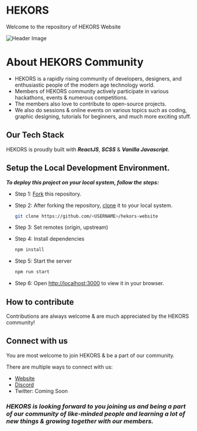 
# HEKORS

Welcome to the repository of HEKORS Website

![Header Image](https://res.cloudinary.com/dhfhotfqs/image/upload/v1641785483/Github/unknown_byvazw.png)


# About HEKORS Community
 - HEKORS is a rapidly rising community of developers, designers, and enthusiastic people of the modern age technology world. 
 - Members of HEKORS community actively participate in various hackathons, events & numerous competitions. 
 - The members also love to contribute to open-source projects.
 - We also do sessions & online events on various topics such as coding, graphic designing, tutorials for beginners, and much more exciting stuff.

 ## Our Tech Stack
 HEKORS is proudly built with ***ReactJS***, ***SCSS*** & ***Vanilla Javascript***.

## Setup the Local Development Environment.

***To deploy this project on your local system, follow the steps:***

- Step 1: [Fork](https://docs.github.com/en/get-started/quickstart/fork-a-repo) this repository.

- Step 2: After forking the repository, [clone](https://docs.github.com/en/repositories/creating-and-managing-repositories/cloning-a-repository) it to your local system. 
  ```bash
  git clone https://github.com/<USERNAME>/hekors-website
  ```
- Step 3: Set remotes (origin, upstream) 

- Step 4: 
Install dependencies

  ```bash
  npm install
  ```
- Step 5:  Start the server

  ```bash
  npm run start
  ```
- Step 6: Open [http://localhost:3000](http://localhost:3000) to view it in your browser.


## How to contribute

Contributions are always welcome & are much appreciated by the HEKORS community!



## Connect with us

You are most welcome to join HEKORS & be a part of our community.

There are multiple ways to connect with us: 

- [Website](https://hekors.vercel.app/)
- [Discord](https://discord.gg/cge6rB9RXm)
- Twitter: Coming Soon

### ***HEKORS is looking forward to you joining us and being a part of our community of like-minded people and learning a lot of new things & growing together with our members.***
